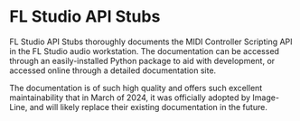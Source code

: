 # FL Studio API Stubs

FL Studio API Stubs thoroughly documents the MIDI Controller Scripting API in
the FL Studio audio workstation. The documentation can be accessed through an
easily-installed Python package to aid with development, or accessed online
through a detailed documentation site.

The documentation is of such high quality and offers such excellent
maintainability that in March of 2024, it was officially adopted by Image-Line,
and will likely replace their existing documentation in the future.
